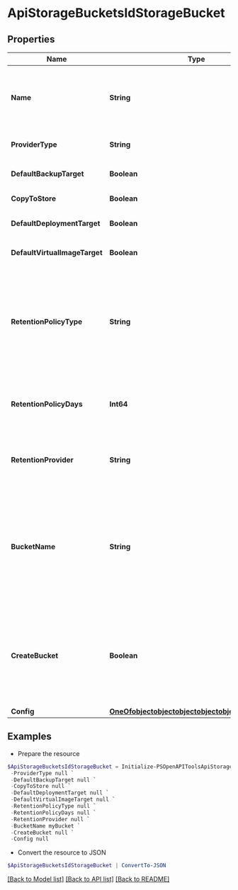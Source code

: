 # ApiStorageBucketsIdStorageBucket
## Properties

Name | Type | Description | Notes
------------ | ------------- | ------------- | -------------
**Name** | **String** | A unique name scoped to your account for the storage bucket | [optional] 
**ProviderType** | **String** | The type of storage bucket | [optional] 
**DefaultBackupTarget** | **Boolean** | Default Backup Target | [optional] [default to $false]
**CopyToStore** | **Boolean** | Archive Snapshots | [optional] 
**DefaultDeploymentTarget** | **Boolean** | Default Deployment Target | [optional] [default to $false]
**DefaultVirtualImageTarget** | **Boolean** | Default Virtual Image Store | [optional] [default to $false]
**RetentionPolicyType** | **String** | Cleanup mode. &#x60;backup&#x60; - Move old files to a backup provider. &#x60;delete&#x60; - Delete old files. &#x60;none&#x60; - Keep all files. | [optional] [default to "none"]
**RetentionPolicyDays** | **Int64** | The number of days old a file must be before it is deleted. | [optional] 
**RetentionProvider** | **String** | The backup Storage Bucket where old files are moved to. | [optional] 
**BucketName** | **String** | The name of the bucket. Only applies to &#x60;Amazon&#x60;, &#x60;Azure&#x60;, &#x60;CIFS&#x60;, &#x60;NFSv3&#x60;, &#x60;Openstack Swift&#x60;, and &#x60;Rackspace CDN&#x60;. | [optional] 
**CreateBucket** | **Boolean** | Create the bucket if it does not exist. Only applies to &#x60;Amazon&#x60;, &#x60;Azure&#x60;, &#x60;Openstack Swift&#x60;, and &#x60;Rackspace CDN&#x60;. | [optional] [default to $false]
**Config** | [**OneOfobjectobjectobjectobjectobjectobjectobject**](OneOfobjectobjectobjectobjectobjectobjectobject.md) |  | [optional] 

## Examples

- Prepare the resource
```powershell
$ApiStorageBucketsIdStorageBucket = Initialize-PSOpenAPIToolsApiStorageBucketsIdStorageBucket  -Name null `
 -ProviderType null `
 -DefaultBackupTarget null `
 -CopyToStore null `
 -DefaultDeploymentTarget null `
 -DefaultVirtualImageTarget null `
 -RetentionPolicyType null `
 -RetentionPolicyDays null `
 -RetentionProvider null `
 -BucketName myBucket `
 -CreateBucket null `
 -Config null
```

- Convert the resource to JSON
```powershell
$ApiStorageBucketsIdStorageBucket | ConvertTo-JSON
```

[[Back to Model list]](../README.md#documentation-for-models) [[Back to API list]](../README.md#documentation-for-api-endpoints) [[Back to README]](../README.md)

